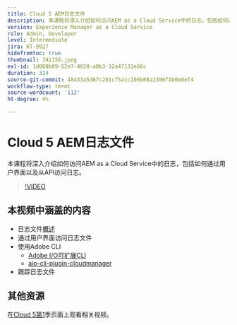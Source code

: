 ```yaml
---
title: Cloud 5 AEM日志文件
description: 本课程将深入介绍如何访问AEM as a Cloud Service中的日志，包括如何通过用户界面以及从API访问日志。
version: Experience Manager as a Cloud Service
role: Admin, Developer
level: Intermediate
jira: KT-9927
hidefromtoc: true
thumbnail: 341156.jpeg
exl-id: 1d000b09-52e7-4828-a0b3-32a47131e66c
duration: 314
source-git-commit: 48433a5367c281cf5a1c106b08a1306f1b0e8ef4
workflow-type: tm+mt
source-wordcount: '112'
ht-degree: 4%

---
```


# Cloud 5 AEM日志文件

本课程将深入介绍如何访问AEM as a Cloud Service中的日志，包括如何通过用户界面以及从API访问日志。

>[!VIDEO](https://video.tv.adobe.com/v/3448488?quality=12&learn=on&captions=chi_hans)

## 本视频中涵盖的内容

+ 日志文件[概述](https://experienceleague.adobe.com/docs/experience-manager-learn/cloud-service/debugging/debugging-aem-as-a-cloud-service/logs.html?lang=zh-Hans)
+ 通过用户界面访问日志文件
+ 使用Adobe CLI
   + [Adobe I/O可扩展CLI](https://github.com/adobe/aio-cli)
   + [aio-cli-plugin-cloudmanager](https://github.com/adobe/aio-cli-plugin-cloudmanager/blob/main/README.md)
+ 跟踪日志文件

## 其他资源

在[Cloud 5第1](cloud5-season-1.md)季页面上观看相关视频。
